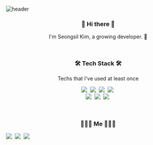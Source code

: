 ![header](https://capsule-render.vercel.app/api?type=Slice&color=004680&height=200&section=header&text=SIRI();%20&fontSize=75)

<h3 align="center">👋 Hi there 👋 </h3>
<p align="center"> I'm Seongsil Kim, a growing developer. 🌱 </p>

<br>

<h3 align="center">🛠 Tech Stack 🛠</h3>
<p align="center"> Techs that I've used at least once </p>

<p align="center">
  <img src="https://img.shields.io/badge/html5-E34F26?style=flat-square&logo=html5&logoColor=white"/></a>&nbsp 
  <img src="https://img.shields.io/badge/Javascript-ffb13b?style=flat-square&logo=javascript&logoColor=white"/></a>&nbsp 
  <img src="https://img.shields.io/badge/css-1572B6?style=flat-square&logo=css3&logoColor=white"/></a>&nbsp 
  <img src="https://img.shields.io/badge/Python-3766AB?style=flat-square&logo=Python&logoColor=white"/></a>&nbsp 
  <br>
  <img src="https://img.shields.io/badge/mongodb-47a248?style=flat-square&logo=mongodb&logoColor=white"/></a>&nbsp 
  <img src="https://img.shields.io/badge/Mysql-E6B91E?style=flat-square&logo=MySql&logoColor=white"/></a>&nbsp 
  <img src="https://img.shields.io/badge/aws-333664?style=flat-square&logo=amazon-aws&logoColor=white"/></a>&nbsp 
</p>

<br>

<h3 align="center"> 👩🏻‍💻 Me 👩🏻‍💻 </h3>
  <a href="https://velog.io/@siri"><img src="https://img.shields.io/badge/Tech%20Blog-11B48A?style=flat-square&logo=Vimeo&logoColor=white&link=https://velog.io/@siri"/></a>&nbsp
  <a href="https://www.instagram.com/siri._.gongsta/"><img src="https://img.shields.io/badge/Instagram-E4405F?style=flat-square&logo=Instagram&logoColor=white&link=https://www.instagram.com/siri._.gongsta/"/></a>&nbsp
  <a href="mailto:kimss9303@naver.com"><img src="https://img.shields.io/badge/Gmail-d14836?style=flat-square&logo=Gmail&logoColor=white&link=kimss9303@naver.com"/></a>
</p>
